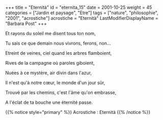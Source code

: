 +++
title = "Eternità"
id = "eternita_15"
date = 2001-10-25
weight = 45
categories = ["Jardin et paysage", "Etre"]
tags = ["nature", "philosophie", "2001", "acrostiche"]
acrostiche = "Eternità"
LastModifierDisplayName = "Barbara Post"
+++

Et rayons du soleil me disent tous ton nom,

Tu sais ce que demain nous vivrons, ferons, non...

Etreint de veines, ciel quand les arbres flamboient,

Rives de la campagne où paroles giboient,

Nuées à ce mystère, air divin dans l'azur,

Il n'est qu'à notre cœur, le monde d'un jour sûr,

Trouvé par les chemins, c'est l'âme qu'on embrasse,

A l'éclat de ta bouche une éternité passe.

{{% notice style="primary" %}}
Acrostiche : Eternità
{{% /notice %}}
